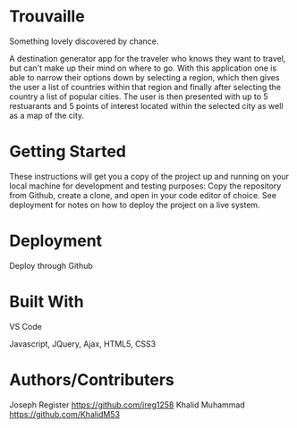 # Trouvaille
Something lovely discovered by chance.

A destination generator app for the traveler who knows they want to travel, but can't make up their mind on where to go. With this application one is able to narrow their options down by selecting a region, which then gives the user a list of countries within that region and finally after selecting the country a list of popular cities. 
The user is then presented with up to 5 restuarants and 5 points of interest located within the selected city as well as a map of the city.

# Getting Started
These instructions will get you a copy of the project up and running on your local machine for development and testing purposes: Copy the repository from Github, create a clone, and open in your code editor of choice. 
See deployment for notes on how to deploy the project on a live system.

# Deployment
Deploy through Github

# Built With
VS Code

Javascript, JQuery, Ajax, HTML5, CSS3

# Authors/Contributers 

Joseph Register https://github.com/jreg1258
Khalid Muhammad https://github.com/KhalidM53

